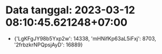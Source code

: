 # Data tanggal: 2023-03-12 08:10:45.621248+07:00

* {'LgKFgJY98b5Yxp2w': 14338, 'mHNifKp63aL5iFxj': 8703, '2frbzkrNPQpsjAyD': 16889}
